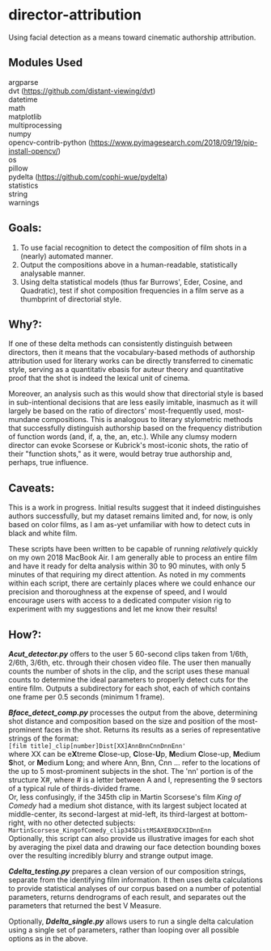 # director-attribution
Using facial detection as a means toward cinematic authorship attribution.

## Modules Used
argparse  
dvt (https://github.com/distant-viewing/dvt)  
datetime  
math  
matplotlib  
multiprocessing  
numpy  
opencv-contrib-python (https://www.pyimagesearch.com/2018/09/19/pip-install-opencv/)  
os  
pillow  
pydelta (https://github.com/cophi-wue/pydelta)  
statistics  
string  
warnings  

## Goals:
1. To use facial recognition to detect the composition of film shots in a (nearly) automated manner.  
2. Output the compositions above in a human-readable, statistically analysable manner.  
3. Using delta statistical models (thus far Burrows', Eder, Cosine, and Quadratic), test if shot composition frequencies in a film serve as a thumbprint of directorial style.  

## Why?:
If one of these delta methods can consistently distinguish between directors, then it means that the vocabulary-based methods of authorship attribution used for literary works can be directly transferred to cinematic style, serving as a quantitativ ebasis for auteur theory and quantitative proof that the shot is indeed the lexical unit of cinema.  
  
Moreover, an analysis such as this would show that directorial style is based in sub-intentional decisions that are less easily imitable, inasmuch as it will largely be based on the ratio of directors' most-frequently used, most-mundane compositions. This is analogous to literary stylometric methods that successfully distinguish authorship based on the frequency distribution of function words (and, if, a, the, an, etc.). While any clumsy modern director can evoke Scorsese or Kubrick's most-iconic shots, the ratio of their "function shots," as it were, would betray true authorship and, perhaps, true influence.

## Caveats:
This is a work in progress. Initial results suggest that it indeed distinguishes authors successfully, but my dataset remains limited and, for now, is only based on color films, as I am as-yet unfamiliar with how to detect cuts in black and white film.  

These scripts have been written to be capable of running *relatively* quickly on my own 2018 MacBook Air. I am generally able to process an entire film and have it ready for delta analysis within 30 to 90 minutes, with only 5 minutes of that requiring my direct attention. As noted in my comments within each script, there are certainly places where we could enhance our precision and thoroughness at the expense of speed, and I would encourage users with access to a dedicated computer vision rig to experiment with my suggestions and let me know their results!

## How?:
**_Acut_detector.py_** offers to the user 5 60-second clips taken from 1/6th, 2/6th, 3/6th, etc. through their chosen video file. The user then manually counts the number of shots in the clip, and the script uses these manual counts to determine the ideal parameters to properly detect cuts for the entire film. Outputs a subdirectory for each shot, each of which contains one frame per 0.5 seconds (minimum 1 frame).  

**_Bface_detect_comp.py_** processes the output from the above, determining shot distance and composition based on the size and position of the most-prominent faces in the shot. Returns its results as a series of representative strings of the format:  
`[film title]_clip[number]Dist[XX]AnnBnnCnnDnnEnn'`  
where XX can be e**X**treme **C**lose-up, **C**lose-**U**p, **M**edium **C**lose-up, **M**edium **S**hot, or **M**edium **L**ong; and where Ann, Bnn, Cnn ... refer to the locations of the up to 5 most-prominent subjects in the shot. The 'nn' portion is of the structure X#, where # is a letter between A and I, representing the 9 sectors of a typical rule of thirds-divided frame.  
Or, less confusingly, if the 345th clip in Martin Scorsese's film *King of Comedy* had a medium shot distance, with its largest subject located at middle-center, its second-largest at mid-left, its third-largest at bottom-right, with no other detected subjects:  
`MartinScorsese_KingofComedy_clip345DistMSAXEBXDCXIDnnEnn`  
Optionally, this script can also provide us illustrative images for each shot by averaging the pixel data and drawing our face detection bounding boxes over the resulting incredibly blurry and strange output image.
  
**_Cdelta_testing.py_** prepares a clean version of our composition strings, separate from the identifying film information. It then uses delta calculations to provide statistical analyses of our corpus based on a number of potential parameters, returns dendrograms of each result, and separates out the parameters that returned the best V Measure.

Optionally, **_Ddelta_single.py_** allows users to run a single delta calculation using a single set of parameters, rather than looping over all possible options as in the above.
